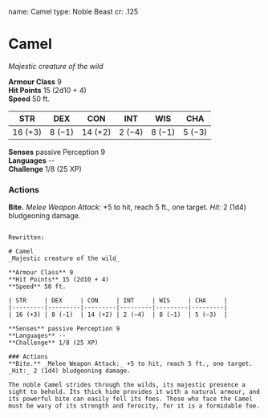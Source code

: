 name: Camel
type: Noble Beast
cr: .125

# Camel 
_Majestic creature of the wild_

**Armour Class** 9    
**Hit Points** 15 (2d10 + 4)    
**Speed** 50 ft. 

| STR     | DEX     | CON     | INT     | WIS     | CHA     |
|---------|---------|---------|---------|---------|---------|
| 16 (+3) | 8 (−1)  | 14 (+2) | 2 (−4)  | 8 (−1)  | 5 (−3)  |    

**Senses** passive Perception 9    
**Languages** --    
**Challenge** 1/8 (25 XP) 

### Actions    
**Bite.** _Melee Weapon Attack:_ +5 to hit, reach 5 ft., one target. _Hit:_ 2 (1d4) bludgeoning damage. 
```

Rewritten:

# Camel 
_Majestic creature of the wild_

**Armour Class** 9    
**Hit Points** 15 (2d10 + 4)    
**Speed** 50 ft. 

| STR     | DEX     | CON     | INT     | WIS     | CHA     |
|---------|---------|---------|---------|---------|---------|
| 16 (+3) | 8 (−1)  | 14 (+2) | 2 (−4)  | 8 (−1)  | 5 (−3)  |    

**Senses** passive Perception 9    
**Languages** --    
**Challenge** 1/8 (25 XP) 

### Actions    
**Bite.** _Melee Weapon Attack:_ +5 to hit, reach 5 ft., one target. _Hit:_ 2 (1d4) bludgeoning damage. 

The noble Camel strides through the wilds, its majestic presence a sight to behold. Its thick hide provides it with a natural armour, and its powerful bite can easily fell its foes. Those who face the Camel must be wary of its strength and ferocity, for it is a formidable foe.